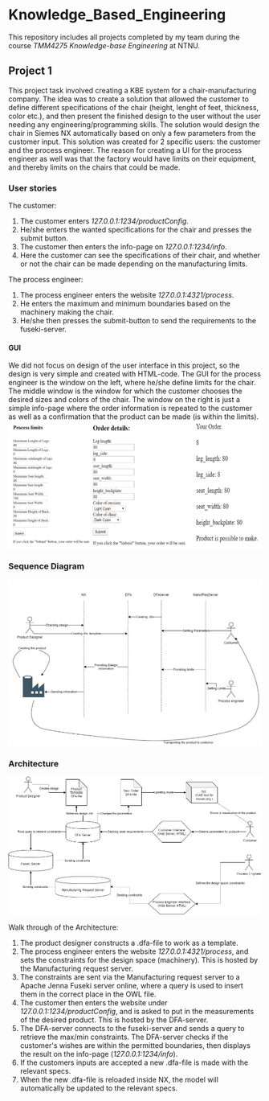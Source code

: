 # Knowledge_Based_Engineering
This repository includes all projects completed by my team during the course *TMM4275 Knowledge-base Engineering* at NTNU.

## Project 1 ##

This project task involved creating a KBE system for a chair-manufacturing company. The idea was to create a solution that allowed the customer to define different specifications of the chair (height, lenght of feet, thickness, color etc.), and then present the finished design to the user without the user needing any engineering/programming skills. The solution would design the chair in Siemes NX automatically based on only a few parameters from the customer input. This solution was created for 2 specific users: the customer and the process engineer. The reason for creating a UI for the process engineer as well was that the factory would have limits on their equipment, and thereby limits on the chairs that could be made.

### User stories ###

The customer:
1. The customer enters *127.0.0.1:1234/productConfig*. 
2. He/she enters the wanted specifications for the chair and presses the submit button.
3. The customer then enters the info-page on *127.0.0.1:1234/info*. 
4. Here the customer can see the specifications of their chair, and whether or not the chair can be made depending on the manufacturing limits. 

The process engineer:
1. The process engineer enters the website *127.0.0.1:4321/process*.
2. He enters the maximum and minimum boundaries based on the machinery making the chair.
3. He/she then presses the submit-button to send the requirements to the fuseki-server.  
 #### GUI ####
 
We did not focus on design of the user interface in this project, so the design is very simple and created with HTML-code.
The GUI for the process engineer is the window on the left, where he/she define limits for the chair. The middle window is the window for which the customer chooses the desired sizes and colors of the chair. The window on the right is just a simple info-page where the order information is repeated to the customer as well as a confirmation that the product can be made (is within the limits).
![alt text](https://github.com/thewildling/Knowledge_Based_Engineering/blob/main/Pictures/GUI-Chair.png?raw=true)

### Sequence Diagram ###

![alt text](https://github.com/thewildling/Knowledge_Based_Engineering/blob/main/Pictures/Sequence%20diagram%20-%20Chair.png?raw=true)

### Architecture ###

![alt text](https://github.com/thewildling/Knowledge_Based_Engineering/blob/main/Pictures/Architecture%20-%20Chair.png?raw=true)

Walk through of the Architecture:

1. The product designer constructs a .dfa-file to work as a template.
2. The process engineer enters the website *127.0.0.1:4321/process*, and sets the constraints for the design space (machinery). This is hosted by the Manufacturing request server.
3. The constraints are sent via the Manufacturing request server to a Apache Jenna Fuseki server online, where a query is used to insert them in the correct place in the OWL file. 
4. The customer then enters the website under *127.0.0.1:1234/productConfig*, and is asked to put in the measurements of the desired product. This is hosted by the DFA-server.
5. The DFA-server connects to the fuseki-server and sends a query to retrieve the max/min constraints. The DFA-server checks if the customer's wishes are within the permitted boundaries, then displays the result on the info-page (*127.0.0.1:1234/info*).
6. If the customers inputs are accepted a new .dfa-file is made with the relevant specs.
7. When the new .dfa-file is reloaded inside NX, the model will automatically be updated to the relevant specs. 


